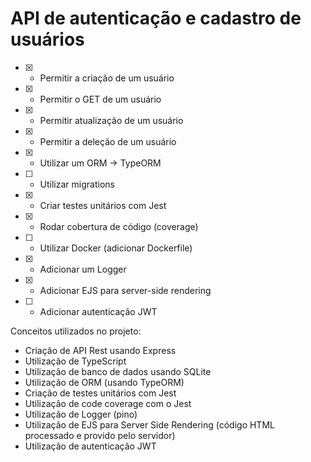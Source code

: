 # API de autenticação e cadastro de usuários

- [x] - Permitir a criação de um usuário
- [x] - Permitir o GET de um usuário
- [x] - Permitir atualização de um usuário
- [x] - Permitir a deleção de um usuário
- [x] - Utilizar um ORM -> TypeORM
- [ ] - Utilizar migrations
- [x] - Criar testes unitários com Jest
- [x] - Rodar cobertura de código (coverage)
- [ ] - Utilizar Docker (adicionar Dockerfile)
- [x] - Adicionar um Logger
- [x] - Adicionar EJS para server-side rendering
- [ ] - Adicionar autenticação JWT

Conceitos utilizados no projeto:

- Criação de API Rest usando Express
- Utilização de TypeScript
- Utilização de banco de dados usando SQLite
- Utilização de ORM (usando TypeORM)
- Criação de testes unitários com Jest
- Utilização de code coverage com o Jest
- Utilização de Logger (pino)
- Utilização de EJS para Server Side Rendering (código HTML processado e provido pelo servidor)
- Utilização de autenticação JWT
